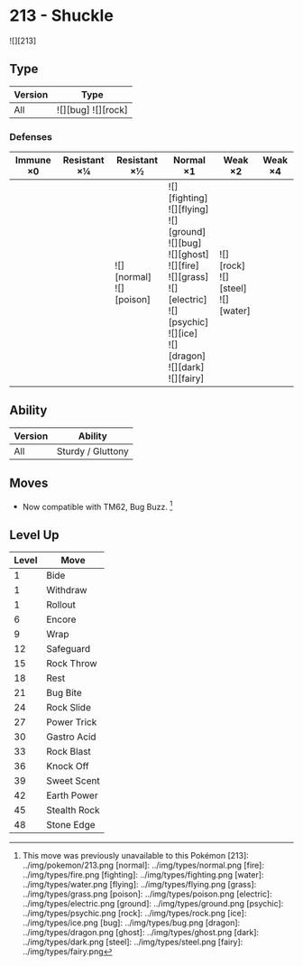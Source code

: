 # 213 - Shuckle
![][213]

## Type

Version | Type
---     | ---
All     | ![][bug]  ![][rock]

### Defenses

Immune ×0 | Resistant ×¼ | Resistant ×½                   | Normal ×1                                                                                                                                                                                   | Weak ×2                                   | Weak ×4
---       | ---          | ---                            | ---                                                                                                                                                                                         | ---                                       | ---
&nbsp;    | &nbsp;       | ![][normal]<br>![][poison]<br> | ![][fighting]<br>![][flying]<br>![][ground]<br>![][bug]<br>![][ghost]<br>![][fire]<br>![][grass]<br>![][electric]<br>![][psychic]<br>![][ice]<br>![][dragon]<br>![][dark]<br>![][fairy]<br> | ![][rock]<br>![][steel]<br>![][water]<br> | &nbsp;

## Ability

Version | Ability
---     | ---
All     | Sturdy / Gluttony

## Moves

 - Now compatible with TM62, Bug Buzz. [^1]

## Level Up

Level | Move
---   | ---
1     | Bide
1     | Withdraw
1     | Rollout
6     | Encore
9     | Wrap
12    | Safeguard
15    | Rock Throw
18    | Rest
21    | Bug Bite
24    | Rock Slide
27    | Power Trick
30    | Gastro Acid
33    | Rock Blast
36    | Knock Off
39    | Sweet Scent
42    | Earth Power
45    | Stealth Rock
48    | Stone Edge

[^1]: This move was previously unavailable to this Pokémon
[213]: ../img/pokemon/213.png
[normal]: ../img/types/normal.png
[fire]: ../img/types/fire.png
[fighting]: ../img/types/fighting.png
[water]: ../img/types/water.png
[flying]: ../img/types/flying.png
[grass]: ../img/types/grass.png
[poison]: ../img/types/poison.png
[electric]: ../img/types/electric.png
[ground]: ../img/types/ground.png
[psychic]: ../img/types/psychic.png
[rock]: ../img/types/rock.png
[ice]: ../img/types/ice.png
[bug]: ../img/types/bug.png
[dragon]: ../img/types/dragon.png
[ghost]: ../img/types/ghost.png
[dark]: ../img/types/dark.png
[steel]: ../img/types/steel.png
[fairy]: ../img/types/fairy.png
